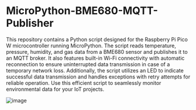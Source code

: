 # MicroPython-BME680-MQTT-Publisher

This repository contains a Python script designed for the Raspberry Pi Pico W microcontroller running MicroPython. The script reads temperature, pressure, humidity, and gas data from a BME680 sensor and publishes it to an MQTT broker. It also features built-in Wi-Fi connectivity with automatic reconnection to ensure uninterrupted data transmission in case of a temporary network loss. Additionally, the script utilizes an LED to indicate successful data transmission and handles exceptions with retry attempts for reliable operation. Use this efficient script to seamlessly monitor environmental data for your IoT projects.

![image](https://github.com/Afif718/MicroPython-BME680-MQTT-Publisher/assets/39927237/aa38d7c8-c0f3-4854-a9ab-37da21088bc3)
